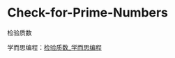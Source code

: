 # Check-for-Prime-Numbers
检验质数

学而思编程：[检验质数_学而思编程](https://code.xueersi.com/m/course-detail?id=31328871&lang=webpy)

